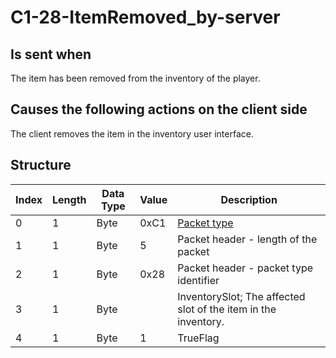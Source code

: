 # C1-28-ItemRemoved_by-server

## Is sent when

The item has been removed from the inventory of the player.

## Causes the following actions on the client side

The client removes the item in the inventory user interface.

## Structure

| Index | Length | Data Type | Value | Description |
|-------|--------|-----------|-------|-------------|
| 0 | 1 |   Byte   | 0xC1  | [Packet type](PacketTypes.md) |
| 1 | 1 |    Byte   |   5   | Packet header - length of the packet |
| 2 | 1 |    Byte   | 0x28  | Packet header - packet type identifier |
| 3 | 1 | Byte |  | InventorySlot; The affected slot of the item in the inventory. |
| 4 | 1 | Byte | 1 | TrueFlag |